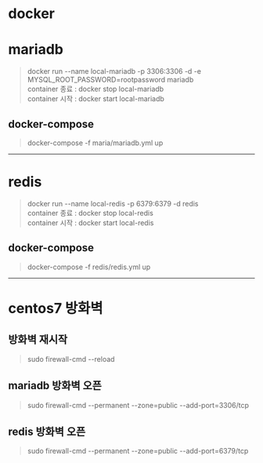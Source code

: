 # docker

# mariadb
> docker run --name local-mariadb -p 3306:3306 -d -e MYSQL_ROOT_PASSWORD=rootpassword  mariadb  
 container 종료 : docker stop local-mariadb   
 container 시작 : docker start local-mariadb   
## docker-compose
> docker-compose -f maria/mariadb.yml up

***

# redis
> docker run --name local-redis -p 6379:6379 -d redis   
 container 종료 : docker stop local-redis  
 container 시작 : docker start local-redis  
## docker-compose
> docker-compose -f redis/redis.yml up

***

# centos7 방화벽
## 방화벽 재시작
> sudo firewall-cmd --reload

## mariadb 방화벽 오픈
> sudo firewall-cmd --permanent --zone=public --add-port=3306/tcp

## redis 방화벽 오픈
> sudo firewall-cmd --permanent --zone=public --add-port=6379/tcp

